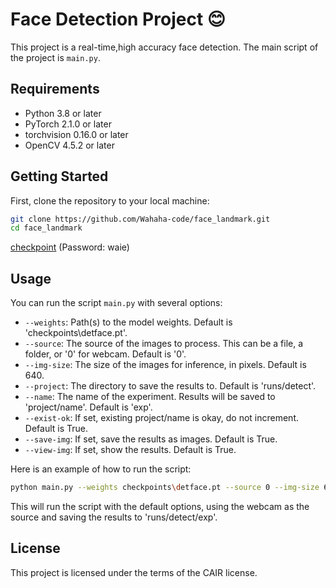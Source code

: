 # Face Detection Project :blush:

This project is a real-time,high accuracy face detection. The main script of the project is `main.py`.

## Requirements

- Python 3.8 or later
- PyTorch 2.1.0 or later
- torchvision 0.16.0 or later
- OpenCV 4.5.2 or later

## Getting Started

First, clone the repository to your local machine:

```bash
git clone https://github.com/Wahaha-code/face_landmark.git
cd face_landmark
```
[checkpoint](https://pan.baidu.com/s/1hnPKfChalncGIb_6wq2NDQ?pwd=waie) (Password: waie)

## Usage

You can run the script `main.py` with several options:

- `--weights`: Path(s) to the model weights. Default is 'checkpoints\detface.pt'.
- `--source`: The source of the images to process. This can be a file, a folder, or '0' for webcam. Default is '0'.
- `--img-size`: The size of the images for inference, in pixels. Default is 640.
- `--project`: The directory to save the results to. Default is 'runs/detect'.
- `--name`: The name of the experiment. Results will be saved to 'project/name'. Default is 'exp'.
- `--exist-ok`: If set, existing project/name is okay, do not increment. Default is True.
- `--save-img`: If set, save the results as images. Default is True.
- `--view-img`: If set, show the results. Default is True.

Here is an example of how to run the script:
```bash
python main.py --weights checkpoints\detface.pt --source 0 --img-size 640 --project runs/detect --name exp --exist-ok --save-img --view-img
```

This will run the script with the default options, using the webcam as the source and saving the results to 'runs/detect/exp'.

## License

This project is licensed under the terms of the CAIR license.
